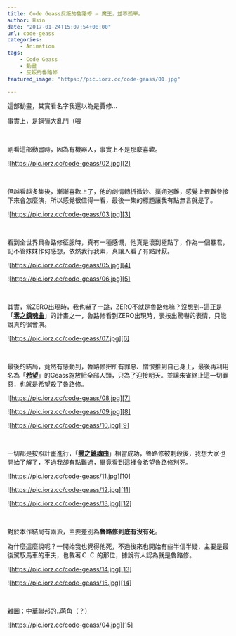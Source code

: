 ```yaml
---
title: Code Geass反叛的魯路修 – 魔王，並不孤單。
author: Hsin
date: "2017-01-24T15:07:54+08:00"
url: code-geass
categories: 
    - Animation
tags: 
    - Code Geass
    - 動畫
    - 反叛的魯路修
featured_image: "https://pic.iorz.cc/code-geass/01.jpg"

---
```


這部動畫，其實看名字我還以為是賈修&#8230;

事實上，是鋼彈大亂鬥（喂

<!--more-->

&nbsp;

剛看這部動畫時，因為有機器人，事實上不是那麼喜歡。

![https://pic.iorz.cc/code-geass/02.jpg][2]

&nbsp;

但越看越多集後，漸漸喜歡上了，他的劇情轉折微妙、撲朔迷離，感覺上很難參接下來會怎麼演，所以感覺很值得一看，最後一集的標題讓我有點無言就是了。

![https://pic.iorz.cc/code-geass/03.jpg][3]

&nbsp;

看到全世界貝魯路修征服時，真有一種感慨，他真是壞到極點了，作為一個暴君，記不管妹妹作何感想，依然我行我素，真讓人看了有點討厭。

![https://pic.iorz.cc/code-geass/05.jpg][4]

![https://pic.iorz.cc/code-geass/06.jpg][5]

&nbsp;

其實，當ZERO出現時，我也嚇了一跳，ZERO不就是魯路修嘛？沒想到~這正是「<span style="text-decoration: underline;">**零之鎮魂曲**</span>」的計畫之一，魯路修看到ZERO出現時，表按出驚嚇的表情，只能說真的很會演。

![https://pic.iorz.cc/code-geass/07.jpg][6]

&nbsp;

最後的結局，竟然有感動到，魯路修把所有罪惡、憎恨推到自己身上，最後再利用名為「<span style="text-decoration: underline;">**希望**</span>」的Geass施放給全部人類，只為了迎接明天。並讓朱雀終止這一切罪惡，也就是希望殺了魯路修。

![https://pic.iorz.cc/code-geass/08.jpg][7]

![https://pic.iorz.cc/code-geass/09.jpg][8]

![https://pic.iorz.cc/code-geass/10.jpg][9]

&nbsp;

一切都是按照計畫進行，「<span style="text-decoration: underline;">**零之鎮魂曲**</span>」相當成功，魯路修被刺殺後，我想大家也開始了解了，不過我卻有點難過，畢竟看到這裡會希望魯路修別死。

![https://pic.iorz.cc/code-geass/11.jpg][10]

![https://pic.iorz.cc/code-geass/12.jpg][11]

![https://pic.iorz.cc/code-geass/13.jpg][12]

&nbsp;

對於本作結局有兩派，主要差別為**魯路修到底有沒有死**。

為什麼這麼說呢？一開始我也覺得他死，不過後來也開始有些半信半疑，主要是最後駕馭馬車的車夫，也載著Ｃ.Ｃ.的那位，據說有人認為就是魯路修。

![https://pic.iorz.cc/code-geass/14.jpg][13]

![https://pic.iorz.cc/code-geass/15.jpg][14]

&nbsp;

雜圖：中華聯邦的..萌角（？）

![https://pic.iorz.cc/code-geass/04.jpg][15]

 [1]: https://pic.iorz.cc/code-geass/01.jpg
 [2]: https://pic.iorz.cc/code-geass/02.jpg
 [3]: https://pic.iorz.cc/code-geass/03.jpg
 [4]: https://pic.iorz.cc/code-geass/05.jpg
 [5]: https://pic.iorz.cc/code-geass/06.jpg
 [6]: https://pic.iorz.cc/code-geass/07.jpg
 [7]: https://pic.iorz.cc/code-geass/08.jpg
 [8]: https://pic.iorz.cc/code-geass/09.jpg
 [9]: https://pic.iorz.cc/code-geass/10.jpg
 [10]: https://pic.iorz.cc/code-geass/11.jpg
 [11]: https://pic.iorz.cc/code-geass/12.jpg
 [12]: https://pic.iorz.cc/code-geass/13.jpg
 [13]: https://pic.iorz.cc/code-geass/14.jpg
 [14]: https://pic.iorz.cc/code-geass/15.jpg
 [15]: https://pic.iorz.cc/code-geass/04.jpg